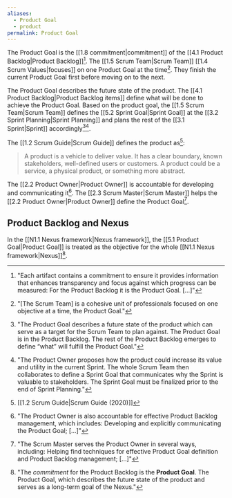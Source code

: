 ```yaml
---
aliases:
  - Product Goal
  - product
permalink: Product Goal
---
```


The Product Goal is the [[1.8 commitment|commitment]] of the [[4.1 Product Backlog|Product Backlog]][^each-artifact-contains].   The [[1.5 Scrum Team|Scrum Team]] [[1.4 Scrum Values|focuses]] on one Product Goal at the time[^focus-product-goal]. They finish the current Product Goal first before moving on to the next.

[^each-artifact-contains]: "Each artifact contains a commitment to ensure it provides information that enhances transparency and focus against which progress can be measured: For the Product Backlog it is the Product Goal. \[...\]"[^scrum-guide-2020]
[^focus-product-goal]: "\[The Scrum Team\] is a cohesive unit of professionals focused on one objective at a time, the Product Goal."[^scrum-guide-2020]
[^product-goal-is]: "The Product Goal is the long-term objective for the Scrum Team. They must fulfill (or abandon) one objective before taking on the next."[^scrum-guide-2020]

The Product Goal describes the future state of the product. The [[4.1 Product Backlog|Product Backlog items]] define what will be done to achieve the Product Goal. Based on the product goal, the [[1.5 Scrum Team|Scrum Team]] defines the [[5.2 Sprint Goal|Sprint Goal]] at the [[3.2 Sprint Planning|Sprint Planning]] and plans the rest of the [[3.1 Sprint|Sprint]] accordingly[^product-goal-describes][^topic-one].

[^product-goal-describes]: "The Product Goal describes a future state of the product which can serve as a target for the Scrum Team to plan against. The Product Goal is in the Product Backlog. The rest of the Product Backlog emerges to define “what” will fulfill the Product Goal."[^scrum-guide-2020]
[^topic-one]: "The Product Owner proposes how the product could increase its value and utility in the current Sprint. The whole Scrum Team then collaborates to define a Sprint Goal that communicates why the Sprint is valuable to stakeholders. The Sprint Goal must be finalized prior to the end of Sprint Planning."[^scrum-guide-2020]

The [[1.2 Scrum Guide|Scrum Guide]] defines the product as[^scrum-guide-2020]:
> A product is a vehicle to deliver value. It has a clear boundary, known stakeholders, well-defined users or customers. A product could be a service, a physical product, or something more abstract.

The [[2.2 Product Owner|Product Owner]] is accountable for developing and communicating it[^po-accountable-for]. The [[2.3 Scrum Master|Scrum Master]] helps the [[2.2 Product Owner|Product Owner]] define the Product Goal[^scrum-master-serves].

[^po-accountable-for]: "The Product Owner is also accountable for effective Product Backlog management, which includes: Developing and explicitly communicating the Product Goal; \[...\]"[^scrum-guide-2020]

[^scrum-master-serves]: "The Scrum Master serves the Product Owner in several ways, including: Helping find techniques for effective Product Goal definition and Product Backlog management; \[...\]"[^scrum-guide-2020]

[^scrum-guide-2020]: [[1.2 Scrum Guide|Scrum Guide (2020)]]

## Product Backlog and Nexus

In the [[N1.1 Nexus framework|Nexus framework]], the [[5.1 Product Goal|Product Goal]] is treated as the objective for the whole [[N1.1 Nexus framework|Nexus]][^product-goal-nexus].

[^product-goal-nexus]: "The *commitment* for the Product Backlog is the **Product Goal**. The Product Goal, which describes the future state of the product and serves as a long-term goal of the Nexus."[^nexus-guide-2021]

[^nexus-guide-2021]: [[N1.2 Nexus Guide|Nexus Guide (2021)]]
